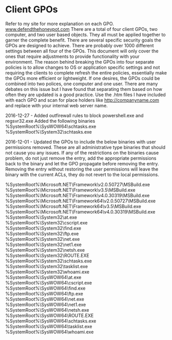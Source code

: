 # Client GPOs
Refer to my site for more explanation on each GPO.  www.defendthehoneypot.com
There are a total of four client GPOs, two computer, and two user based objects.  They all must be applied together to garner the complete benefit.  There are several specific security goals the GPOs are designed to achieve.  There are probably over 1000 different settings between all four of the GPOs.  This document will only cover the ones that require adjustments to provide functionality with your environment.  The reason behind breaking the GPOs into four separate policies is to allow changes to OS or application specific settings and not requiring the clients to complete refresh the entire policies, essentially make the GPOs more efficient or lightweight.  If one desires, the GPOs could be combined into two polices, one computer and one user.  There are many debates on this issue but I have found that separating them based on how often they are updated is a good practice.  Use the .htm files I have included with each GPO and scan for place holders like http://companyname.com and replace with your internal web server name.

2016-12-27 - Added outfirewall rules to block powershell.exe and regsvr32.exe
Added the following binaries
%SystemRoot%\SysWOW64\schtasks.exe</br>
%SystemRoot%\System32\schtasks.exe</br>

2016-12-01 - Updated the GPOs to include the below binaries with user permissions removed.  These are all administrative type binaries that should not cause you any issues.  If any of the restrictions on the binaries cause problem, do not just remove the entry, add the appropriate permissions back to the binary and let the GPO propagate before removing the entry.  Removing the entry without restoring the user permissions will leave the binary with the current ACLs, they do not revert to the local permissions.

%SystemRoot%\Microsoft.NET\Framework\v2.0.50727\MSBuild.exe</br>
%SystemRoot%\Microsoft.NET\Framework\v3.5\MSBuild.exe</br>
%SystemRoot%\Microsoft.NET\Framework\v4.0.30319\MSBuild.exe</br>
%SystemRoot%\Microsoft.NET\Framework64\v2.0.50727\MSBuild.exe</br>
%SystemRoot%\Microsoft.NET\Framework64\v3.5\MSBuild.exe</br>
%SystemRoot%\Microsoft.NET\Framework64\v4.0.30319\MSBuild.exe</br>
%SystemRoot%\System32\at.exe</br>
%SystemRoot%\System32\cscript.exe</br>
%SystemRoot%\System32\find.exe</br>
%SystemRoot%\System32\ftp.exe</br>
%SystemRoot%\System32\net.exe</br>
%SystemRoot%\System32\net1.exe</br>
%SystemRoot%\System32\netsh.exe</br>
%SystemRoot%\System32\ROUTE.EXE</br>
%SystemRoot%\System32\schtasks.exe</br>
%SystemRoot%\System32\tasklist.exe</br>
%SystemRoot%\System32\whoami.exe</br>
%SystemRoot%\SysWOW64\at.exe</br>
%SystemRoot%\SysWOW64\cscript.exe</br>
%SystemRoot%\SysWOW64\find.exe</br>
%SystemRoot%\SysWOW64\ftp.exe</br>
%SystemRoot%\SysWOW64\net.exe</br>
%SystemRoot%\SysWOW64\net1.exe</br>
%SystemRoot%\SysWOW64\netsh.exe</br>
%SystemRoot%\SysWOW64\ROUTE.EXE</br>
%SystemRoot%\SysWOW64\schtasks.exe</br>
%SystemRoot%\SysWOW64\tasklist.exe</br>
%SystemRoot%\SysWOW64\whoami.exe</br>

